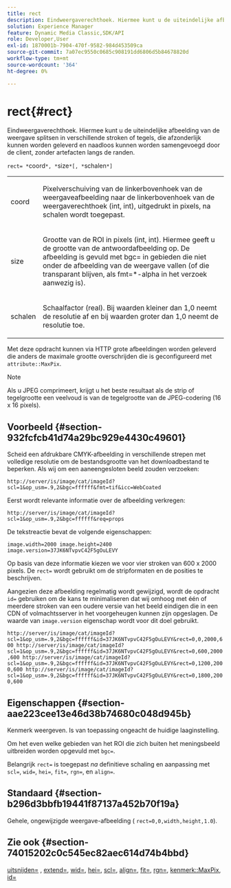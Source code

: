 ```yaml
---
title: rect
description: Eindweergaverechthoek. Hiermee kunt u de uiteindelijke afbeelding van de weergave splitsen in verschillende stroken of tegels, die afzonderlijk kunnen worden geleverd en naadloos kunnen worden samengevoegd door de client, zonder artefacten langs de randen.
solution: Experience Manager
feature: Dynamic Media Classic,SDK/API
role: Developer,User
exl-id: 1870001b-7904-470f-9582-984d453509ca
source-git-commit: 7a07ec9550c0685c908191dd6806d5b84678820d
workflow-type: tm+mt
source-wordcount: '364'
ht-degree: 0%

---
```


# rect{#rect}

Eindweergaverechthoek. Hiermee kunt u de uiteindelijke afbeelding van de weergave splitsen in verschillende stroken of tegels, die afzonderlijk kunnen worden geleverd en naadloos kunnen worden samengevoegd door de client, zonder artefacten langs de randen.

`rect= *`coord`*, *`size`*[, *`schalen`*]`

<table id="simpletable_69D112F85FA24EFCA727B398DC8ED699"> 
 <tr class="strow"> 
  <td class="stentry"> <p><span class="varname"> coord</span> </p> </td> 
  <td class="stentry"> <p>Pixelverschuiving van de linkerbovenhoek van de weergaveafbeelding naar de linkerbovenhoek van de weergaverechthoek (int, int), uitgedrukt in pixels, na <span class="varname"> schalen</span> wordt toegepast. </p></td> 
 </tr> 
 <tr class="strow"> 
  <td class="stentry"> <p><span class="varname"> size</span> </p></td> 
  <td class="stentry"> <p>Grootte van de ROI in pixels (int, int). Hiermee geeft u de grootte van de antwoordafbeelding op. De afbeelding is gevuld met <span class="codeph"> bgc=</span> in gebieden die niet onder de afbeelding van de weergave vallen (of die transparant blijven, als <span class="codeph"> fmt=*-alpha</span> in het verzoek aanwezig is). </p></td> 
 </tr> 
 <tr class="strow"> 
  <td class="stentry"> <p><span class="varname"> schalen</span> </p></td> 
  <td class="stentry"> <p>Schaalfactor (real). Bij waarden kleiner dan 1,0 neemt de resolutie af en bij waarden groter dan 1,0 neemt de resolutie toe. </p></td> 
 </tr> 
</table>

Met deze opdracht kunnen via HTTP grote afbeeldingen worden geleverd die anders de maximale grootte overschrijden die is geconfigureerd met `attribute::MaxPix`.

>[!NOTE]
>
>Als u JPEG comprimeert, krijgt u het beste resultaat als de strip of tegelgrootte een veelvoud is van de tegelgrootte van de JPEG-codering (16 x 16 pixels).

## Voorbeeld {#section-932fcfcb41d74a29bc929e4430c49601}

Scheid een afdrukbare CMYK-afbeelding in verschillende strepen met volledige resolutie om de bestandsgrootte van het downloadbestand te beperken. Als wij om een aaneengesloten beeld zouden verzoeken:

`http://server/is/image/cat/imageId?scl=1&op_usm=.9,2&bgc=ffffff&fmt=tif&icc=WebCoated`

Eerst wordt relevante informatie over de afbeelding verkregen:

`http://server/is/image/cat/imageId?scl=1&op_usm=.9,2&bgc=ffffff&req=props`

De tekstreactie bevat de volgende eigenschappen:

`image.width=2000 image.height=2400 image.version=37JK6NTvpvC42F5gOuLEVY`

Op basis van deze informatie kiezen we voor vier stroken van 600 x 2000 pixels. De `rect=` wordt gebruikt om de stripformaten en de posities te beschrijven.

Aangezien deze afbeelding regelmatig wordt gewijzigd, wordt de opdracht `id=` gebruiken om de kans te minimaliseren dat wij omhoog met één of meerdere stroken van een oudere versie van het beeld eindigen die in een CDN of volmachtsserver in het voorgeheugen kunnen zijn opgeslagen. De waarde van `image.version` eigenschap wordt voor dit doel gebruikt.

`http://server/is/image/cat/imageId?scl=1&op_usm=.9,2&bgc=ffffff&id=37JK6NTvpvC42F5gOuLEVY&rect=0,0,2000,600 http://server/is/image/cat/imageId?scl=1&op_usm=.9,2&bgc=ffffff&id=37JK6NTvpvC42F5gOuLEVY&rect=0,600,2000,600 http://server/is/image/cat/imageId?scl=1&op_usm=.9,2&bgc=ffffff&id=37JK6NTvpvC42F5gOuLEVY&rect=0,1200,2000,600 http://server/is/image/cat/imageId?scl=1&op_usm=.9,2&bgc=ffffff&id=37JK6NTvpvC42F5gOuLEVY&rect=0,1800,2000,600`

## Eigenschappen {#section-aae223cee13e46d38b74680c048d945b}

Kenmerk weergeven. Is van toepassing ongeacht de huidige laaginstelling.

Om het even welke gebieden van het ROI die zich buiten het meningsbeeld uitbreiden worden opgevuld met `bgc=`.

Belangrijk `rect=` is toegepast *na* definitieve schaling en aanpassing met `scl=`, `wid=`, `hei=`, `fit=`, `rgn=`, en `align=`.

## Standaard {#section-b296d3bbfb19441f87137a452b70f19a}

Gehele, ongewijzigde weergave-afbeelding ( `rect=0,0,width,height,1.0`).

## Zie ook {#section-74015202c0c545ec82aec614d74b4bbd}

[uitsnijden=](../../../../../is-api/http-ref/image-serving-api-ref/c-http-protocol-reference/c-command-reference/r-crop.md#reference-6fd0f6399966446ab4425ce050572eab) , [extend=](../../../../../is-api/http-ref/image-serving-api-ref/c-http-protocol-reference/c-command-reference/r-extend.md#reference-7e9156beb285459d830e2d56782a74ac), [wid=](../../../../../is-api/http-ref/image-serving-api-ref/c-http-protocol-reference/c-command-reference/r-is-http-wid.md#reference-bfeadcb67bf4485f851eb21345527e47), [hei=](../../../../../is-api/http-ref/image-serving-api-ref/c-http-protocol-reference/c-command-reference/r-is-http-hei.md#reference-6d6f556ccc0e4b98a815e8a5c1944a96), [scl=](../../../../../is-api/http-ref/image-serving-api-ref/c-http-protocol-reference/c-command-reference/r-scl.md#reference-b2a74e493d0d407e98fe350551ba3fcc), [align=](../../../../../is-api/http-ref/image-serving-api-ref/c-http-protocol-reference/c-command-reference/r-align.md#reference-b7d6b87c75124d78884f916dd6544bc7), [fit=](../../../../../is-api/http-ref/image-serving-api-ref/c-http-protocol-reference/c-command-reference/r-fit.md#reference-f11bff6d93d143d6b135de3a923bc989), [rgn=](../../../../../is-api/http-ref/image-serving-api-ref/c-http-protocol-reference/c-command-reference/r-rgn.md#reference-daa9b80e0d8c4b1aa67d116b578d592f), [kenmerk::MaxPix](../../../../../is-api/image-catalog/image-serving-api-ref/c-image-catalog-reference/c-attributes-reference/r-maxpix.md#reference-e167d396ac794079ba8b5e6eb16eeda5), [id=](../../../../../is-api/http-ref/image-serving-api-ref/c-http-protocol-reference/c-command-reference/r-id.md#reference-60661184deb3420998779724244fcfa0)
